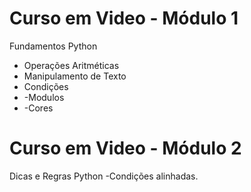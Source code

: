 # Curso em Video - Módulo 1
Fundamentos Python
- Operações Aritméticas
- Manipulamento de Texto
- Condições
- -Modulos
- -Cores

# Curso em Video - Módulo 2
Dicas e Regras Python
-Condições alinhadas.
